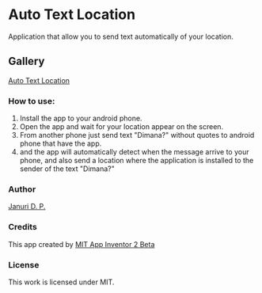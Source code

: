 # Auto Text Location
Application that allow you to send text automatically of your location.

## Gallery
[Auto Text Location](http://ai2.appinventor.mit.edu/?galleryId=4693009777557504)

### How to use: 
1. Install the app to your android phone.
2. Open the app and wait for your location appear on the screen.
3. From another phone just send text "Dimana?" without quotes to android phone that have the app.
4. and the app will automatically detect when the message arrive to your phone, and also send a location where the application is installed to the sender of the text "Dimana?"
 
### Author
[Januri D. P.](https://github.com/januri)

### Credits
This app created by [MIT App Inventor 2 Beta](http://ai2.appinventor.mit.edu)

### License
This work is licensed under MIT.
